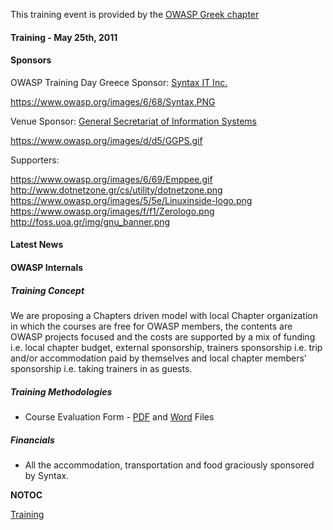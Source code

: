 This training event is provided by the [OWASP Greek
chapter](Greece "wikilink")

#### Training - May 25th, 2011

#### Sponsors

OWASP Training Day Greece Sponsor: [Syntax IT
Inc.](http://www.syntax.gr)

[<https://www.owasp.org/images/6/68/Syntax.PNG>](http://www.syntax.gr)

Venue Sponsor: [General Secretariat of Information
Systems](http://www.gsis.gr)

[<https://www.owasp.org/images/d/d5/GGPS.gif>](http://www.gsis.gr)

Supporters:

[<https://www.owasp.org/images/6/69/Emppee.gif>](http://www.computer-engineers.gr/)
[<http://www.dotnetzone.gr/cs/utility/dotnetzone.png>](http://www.dotnetzone.gr)
[<https://www.owasp.org/images/5/5e/Linuxinside-logo.png>](http://www.linuxinside.gr)
[<https://www.owasp.org/images/f/f1/Zerologo.png>](http://www.zero.gr)
[<http://foss.uoa.gr/img/gnu_banner.png>](http://foss.uoa.gr)

#### Latest News

#### OWASP Internals

##### Training Concept

We are proposing a Chapters driven model with local Chapter organization
in which the courses are free for OWASP members, the contents are OWASP
projects focused and the costs are supported by a mix of funding i.e.
local chapter budget, external sponsorship, trainers sponsorship i.e.
trip and/or accommodation paid by themselves and local chapter members’
sponsorship i.e. taking trainers in as guests.

##### Training Methodologies

  - Course Evaluation Form -
    [PDF](http://www.owasp.org/images/6/60/2_Course_Evaluation_Form_%282%29.pdf)
    and
    [Word](http://www.owasp.org/images/c/ca/2_Course_Evaluation_Form.doc)
    Files

##### Financials

  - All the accommodation, transportation and food graciously sponsored
    by Syntax.

__NOTOC__ <headertabs/>

[Training](Category:OWASP_Training "wikilink")